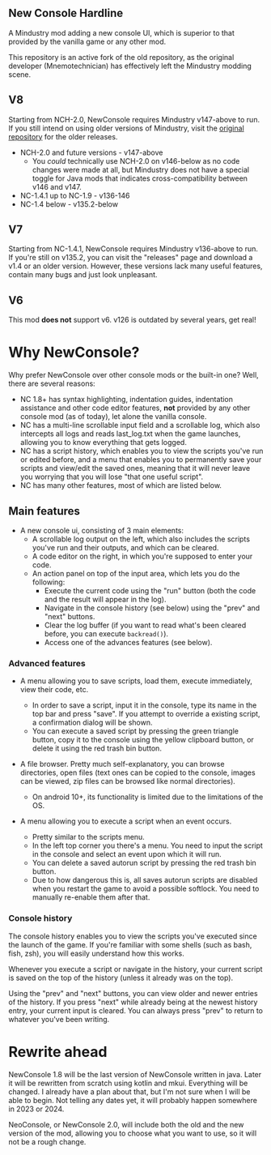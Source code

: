 ## New Console Hardline
A Mindustry mod adding a new console UI, which is superior to that provided by the vanilla game or any other mod.

This repository is an active fork of the old repository, as the original developer (Mnemotechnician) has effectively left the Mindustry modding scene.

## V8
Starting from NCH-2.0, NewConsole requires Mindustry v147-above to run.
If you still intend on using older versions of Mindustry, visit the [original repository](https://github.com/Mnemotechnician/new-console) for the older releases.

- NCH-2.0 and future versions - v147-above
  * You *could* technically use NCH-2.0 on v146-below as no code changes were made at all, but Mindustry does not have a special toggle for Java mods that indicates cross-compatibility between v146 and v147.
- NC-1.4.1 up to NC-1.9 - v136-146
- NC-1.4 below - v135.2-below

## V7
Starting from NC-1.4.1, NewConsole requires Mindustry v136-above to run.
If you're still on v135.2, you can visit the "releases" page and download a v1.4 or an older version.
However, these versions lack many useful features, contain many bugs and just look unpleasant.

## V6
This mod __does not__ support v6. v126 is outdated by several years, get real!

# Why NewConsole?
Why prefer NewConsole over other console mods or the built-in one? Well, there are several reasons:
* NC 1.8+ has syntax highlighting, indentation guides, indentation assistance and other code editor features,
  __not__ provided by any other console mod (as of today), let alone the vanilla console.
* NC has a multi-line scrollable input field and a scrollable log, which also intercepts all logs
  and reads last_log.txt when the game launches, allowing you to know everything that gets logged.
* NC has a script history, which enables you to view the scripts you've run or edited before,
  and a menu that enables you to permanently save your scripts and view/edit the saved ones,
  meaning that it will never leave you worrying that you will lose "that one useful script".
* NC has many other features, most of which are listed below.

## Main features
* A new console ui, consisting of 3 main elements:
    * A scrollable log output on the left, which also includes the scripts you've run and their outputs, and which can be cleared.
    * A code editor on the right, in which you're supposed to enter your code.
    * An action panel on top of the input area, which lets you do the following:
        * Execute the current code using the "run" button (both the code and the result will appear in the log).
        * Navigate in the console history (see below) using the "prev" and "next" buttons.
        * Clear the log buffer (if you want to read what's been cleared before, you can execute `backread()`).
        * Access one of the advances features (see below).

### Advanced features
* A menu allowing you to save scripts, load them, execute immediately, view their code, etc.
    * In order to save a script, input it in the console, type its name in the top bar and press "save". If you attempt to override a existing script, a confirmation dialog will be shown.
    * You can execute a saved script by pressing the green triangle button, copy it to the console using the yellow clipboard button, or delete it using the red trash bin button.

* A file browser. Pretty much self-explanatory, you can browse directories, open files (text ones can be copied to the console, images can be viewed, zip files can be browsed like normal directories).
    * On android 10+, its functionality is limited due to the limitations of the OS.

* A menu allowing you to execute a script when an event occurs.
    * Pretty similar to the scripts menu.
    * In the left top corner you there's a menu. You need to input the script in the console and select an event upon which it will run.
    * You can delete a saved autorun script by pressing the red trash bin button.
    * Due to how dangerous this is, all saves autorun scripts are disabled when you restart the game to avoid a possible softlock. You need to manually re-enable them after that.


### Console history
The console history enables you to view the scripts you've executed since the launch of the game.
If you're familiar with some shells (such as bash, fish, zsh), you will easily understand how this works.

Whenever you execute a script or navigate in the history, your current script is saved on the top of the history (unless it already was on the top).

Using the "prev" and "next" buttons, you can view older and newer entries of the history.
If you press "next" while already being at the newest history entry, your current input is cleared. 
You can always press "prev" to return to whatever you've been writing.

# Rewrite ahead
NewConsole 1.8 will be the last version of NewConsole written in java.
Later it will be rewritten from scratch using kotlin and mkui. Everything will be changed.
I already have a plan about that, but I'm not sure when I will be able to begin.
Not telling any dates yet, it will probably happen somewhere in 2023 or 2024.

NeoConsole, or NewConsole 2.0, will include both the old and the new version of the mod,
allowing you to choose what you want to use, so it will not be a rough change.
